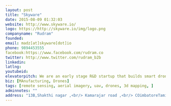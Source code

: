 ```yaml
---
layout: post
title: "Skyware"
date: 2015-08-09 01:32:03
website: http://www.skyware.io/
logo: https://http://skyware.io/img/logo.png
companyname: "Rudram"
founded: 
email: madz[at]skyware[dot]io
phone: 9894453555 
facebook:https://www.facebook.com/rudram.co
twitter: http://www.twitter.com/rudram_b2b
linkedin:
latlng: 
youtubeid:
elevatorpitch: We are an early stage R&D startup that builds smart drones powered by smarter software to enable faster aerial data acquisition and better visualization. Talk to us today to pilot run The Skyware wingman or use our technology for your business.  
biz: [MAnufacturing, Drones]
tags: [remote sensing, aerial imagery, uav, drones, 3d mapping, ]
adminnotes: ""
address: "13B,Shakthi nagar ,<br/> Kamarajar road ,<br/> COimbatoreTamil Nadu, India."
---
```


